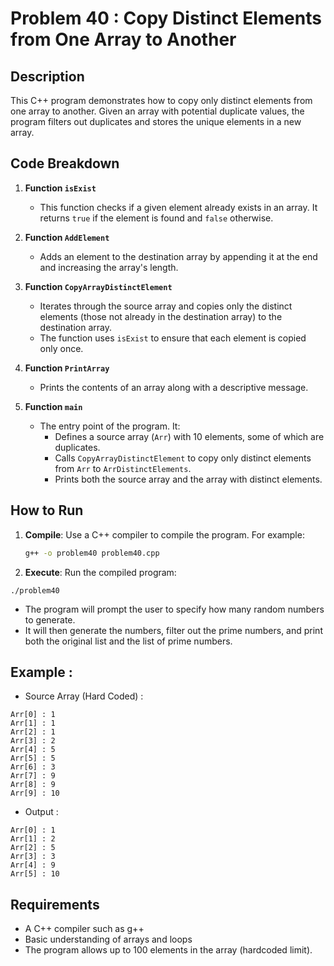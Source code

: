# Problem 40 : Copy Distinct Elements from One Array to Another

## Description
This C++ program demonstrates how to copy only distinct elements from one array to another. Given an array with potential duplicate values, the program filters out duplicates and stores the unique elements in a new array.

## Code Breakdown

1. **Function `isExist`**
   - This function checks if a given element already exists in an array. It returns `true` if the element is found and `false` otherwise.

2. **Function `AddElement`**
   - Adds an element to the destination array by appending it at the end and increasing the array's length.

3. **Function `CopyArrayDistinctElement`**
   - Iterates through the source array and copies only the distinct elements (those not already in the destination array) to the destination array.
   - The function uses `isExist` to ensure that each element is copied only once.

4. **Function `PrintArray`**
   - Prints the contents of an array along with a descriptive message.

5. **Function `main`**
   - The entry point of the program. It:
     - Defines a source array (`Arr`) with 10 elements, some of which are duplicates.
     - Calls `CopyArrayDistinctElement` to copy only distinct elements from `Arr` to `ArrDistinctElements`.
     - Prints both the source array and the array with distinct elements.

## How to Run

1. **Compile**: Use a C++ compiler to compile the program. For example:
   ```bash
   g++ -o problem40 problem40.cpp
   ```

 2. **Execute**: Run the compiled program:
 ```
./problem40
 ```
* The program will prompt the user to specify how many random numbers to generate.
* It will then generate the numbers, filter out the prime numbers, and print both the original list and the list of prime numbers.

## Example :
 - Source Array (Hard Coded) :
 ```
Arr[0] : 1
Arr[1] : 1
Arr[2] : 1
Arr[3] : 2
Arr[4] : 5
Arr[5] : 5
Arr[6] : 3
Arr[7] : 9
Arr[8] : 9
Arr[9] : 10
 ```
 - Output :
```
Arr[0] : 1
Arr[1] : 2
Arr[2] : 5
Arr[3] : 3
Arr[4] : 9
Arr[5] : 10
```
## Requirements
- A C++ compiler such as g++
- Basic understanding of arrays and loops
- The program allows up to 100 elements in the array (hardcoded limit).